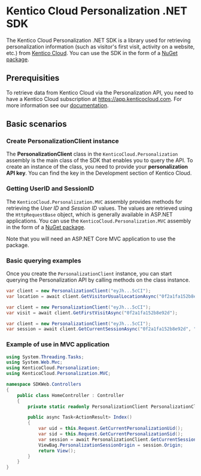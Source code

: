 # Kentico Cloud Personalization .NET SDK

The Kentico Cloud Personalization .NET SDK is a library used for retrieving personalization information (such as visitor's first visit, activity on a website, etc.) from [Kentico Cloud](https://kenticocloud.com/). You can use the SDK in the form of a [NuGet package](https://www.nuget.org/packages/KenticoCloud.Personalization).

## Prerequisities

To retrieve data from Kentico Cloud via the Personalization API, you need to have a Kentico Cloud subscription at <https://app.kenticocloud.com>. For more information see our [documentation](http://help.kenticocloud.com/).

## Basic scenarios

### Create PersonalizationClient instance

The **PersonalizationClient** class in the `KenticoCloud.Personalization` assembly is the main class of the SDK that enables you to query the API. To create an instance of the class, you need to provide your **personalization API key**. You can find the key in the Development section of Kentico Cloud.

### Getting UserID and SessionID

The `KenticoCloud.Personalization.MVC` assembly provides methods for retrieving the _User ID_ and _Session ID_ values. The values are retrieved using the `HttpRequestBase` object, which is generally available in ASP.NET applications. You can use the `KenticoCloud.Personalization.MVC` assembly in the form of a [NuGet package](https://www.nuget.org/packages/KenticoCloud.Personalization.MVC).

Note that you will need an ASP.NET Core MVC application to use the package.

### Basic querying examples

Once you create the `PersonalizationClient` instance, you can start querying the Personalization API by calling methods on the class instance.

```C#
var client = new PersonalizationClient("eyJh...5cCI");
var location = await client.GetVisitorUsualLocationAsync("0f2a1fa152b8e92d");
```

```C#
var client = new PersonalizationClient("eyJh...5cCI");
var visit = await client.GetFirstVisitAsync("0f2a1fa152b8e92d");
```

```C#
var client = new PersonalizationClient("eyJh...5cCI");
var session = await client.GetCurrentSessionAsync("0f2a1fa152b8e92d", "8d532785326b0258");
```

### Example of use in MVC application

```C#
using System.Threading.Tasks;
using System.Web.Mvc;
using KenticoCloud.Personalization;
using KenticoCloud.Personalization.MVC;

namespace SDKWeb.Controllers
{
    public class HomeController : Controller
    {
        private static readonly PersonalizationClient PersonalizationClient = new PersonalizationClient("");

        public async Task<ActionResult> Index()
        {
            var uid = this.Request.GetCurrentPersonalizationUid();
            var sid = this.Request.GetCurrentPersonalizationSid();
            var session = await PersonalizationClient.GetCurrentSessionAsync(uid, sid);
            ViewBag.PersonalizationSessionOrigin = session.Origin;
            return View();
        }
    }
}
```